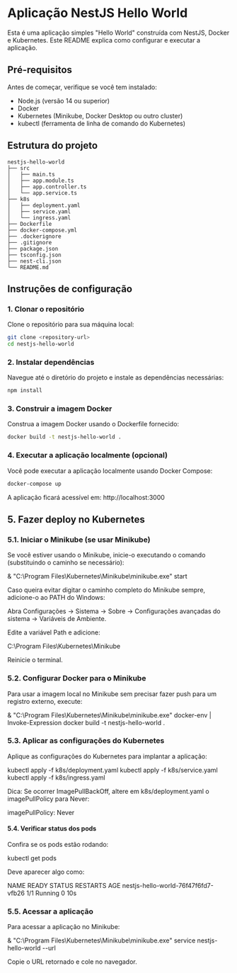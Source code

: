 # Aplicação NestJS Hello World

Esta é uma aplicação simples "Hello World" construída com NestJS, Docker e Kubernetes. Este README explica como configurar e executar a aplicação.

## Pré-requisitos

Antes de começar, verifique se você tem instalado:

- Node.js (versão 14 ou superior)
- Docker
- Kubernetes (Minikube, Docker Desktop ou outro cluster)
- kubectl (ferramenta de linha de comando do Kubernetes)

## Estrutura do projeto

```
nestjs-hello-world
├── src
│   ├── main.ts
│   ├── app.module.ts
│   ├── app.controller.ts
│   └── app.service.ts
├── k8s
│   ├── deployment.yaml
│   ├── service.yaml
│   └── ingress.yaml
├── Dockerfile
├── docker-compose.yml
├── .dockerignore
├── .gitignore
├── package.json
├── tsconfig.json
├── nest-cli.json
└── README.md
```

## Instruções de configuração

### 1. Clonar o repositório

Clone o repositório para sua máquina local:

```bash
git clone <repository-url>
cd nestjs-hello-world
```

### 2. Instalar dependências

Navegue até o diretório do projeto e instale as dependências necessárias:

```bash
npm install
```

### 3. Construir a imagem Docker

Construa a imagem Docker usando o Dockerfile fornecido:

```bash
docker build -t nestjs-hello-world .
```

### 4. Executar a aplicação localmente (opcional)

Você pode executar a aplicação localmente usando Docker Compose:

```bash
docker-compose up
```

A aplicação ficará acessível em: http://localhost:3000

## 5. Fazer deploy no Kubernetes
### 5.1. Iniciar o Minikube (se usar Minikube)

Se você estiver usando o Minikube, inicie-o executando o comando (substituindo o caminho se necessário):

& "C:\Program Files\Kubernetes\Minikube\minikube.exe" start


Caso queira evitar digitar o caminho completo do Minikube sempre, adicione-o ao PATH do Windows:

Abra Configurações → Sistema → Sobre → Configurações avançadas do sistema → Variáveis de Ambiente.

Edite a variável Path e adicione:

C:\Program Files\Kubernetes\Minikube


Reinicie o terminal.

### 5.2. Configurar Docker para o Minikube

Para usar a imagem local no Minikube sem precisar fazer push para um registro externo, execute:

& "C:\Program Files\Kubernetes\Minikube\minikube.exe" docker-env | Invoke-Expression
docker build -t nestjs-hello-world .

### 5.3. Aplicar as configurações do Kubernetes

Aplique as configurações do Kubernetes para implantar a aplicação:

kubectl apply -f k8s/deployment.yaml
kubectl apply -f k8s/service.yaml
kubectl apply -f k8s/ingress.yaml


Dica: Se ocorrer ImagePullBackOff, altere em k8s/deployment.yaml o imagePullPolicy para Never:

imagePullPolicy: Never

#### 5.4. Verificar status dos pods

Confira se os pods estão rodando:

kubectl get pods


Deve aparecer algo como:

NAME                                  READY   STATUS    RESTARTS   AGE
nestjs-hello-world-76f47f6fd7-vfb26   1/1     Running   0          10s

### 5.5. Acessar a aplicação

Para acessar a aplicação no Minikube:

& "C:\Program Files\Kubernetes\Minikube\minikube.exe" service nestjs-hello-world --url

Copie o URL retornado e cole no navegador.